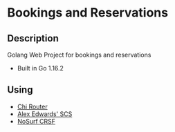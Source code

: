 # Bookings and Reservations

## Description
Golang Web Project for bookings and reservations
- Built in Go 1.16.2

 ## Using
- [Chi Router](https://github.com/go-chi/chi)
- [Alex Edwards' SCS](https://github.com/alexedwards/scs/)
- [NoSurf CRSF](https://github.com/justinas/nosurf)
